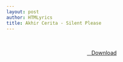 ```yaml
---
layout: post
author: HTMLyrics
title: Akhir Cerita - Silent Please
---
```


<br />

<br />

<center>
<a href="https://drive.google.com/uc?authuser=0&id=1tJ-xOrP9lPVLFI7KTdfsayBt1jLx79dp&export=download" class="hbt"><i class="fa fa-chevron-down" aria-hidden="true"></i>&nbsp; &nbsp;Download</a>
</center><br />

<br />
